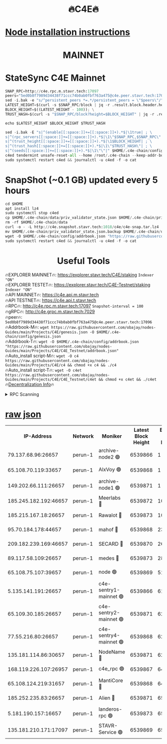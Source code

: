 <h1 align="center"> 🔥C4E🔥</h1>

[Node installation instructions](https://github.com/obajay/nodes-Guides/tree/main/Projects/C4E)
=

<h1 align="center"> MAINNET</h1>

# StateSync C4E Mainnet
```python
SNAP_RPC=http://c4e.rpc.m.stavr.tech:17097
peers="5ed0b8f7989d34438f71ccc74b0ab0fbf763a475@c4e.peer.stavr.tech:17096"
sed -i.bak -e "s/^persistent_peers *=.*/persistent_peers = \"$peers\"/" $HOME/.c4e-chain/config/config.toml
LATEST_HEIGHT=$(curl -s $SNAP_RPC/block | jq -r .result.block.header.height); \
BLOCK_HEIGHT=$((LATEST_HEIGHT - 100)); \
TRUST_HASH=$(curl -s "$SNAP_RPC/block?height=$BLOCK_HEIGHT" | jq -r .result.block_id.hash)

echo $LATEST_HEIGHT $BLOCK_HEIGHT $TRUST_HASH

sed -i.bak -E "s|^(enable[[:space:]]+=[[:space:]]+).*$|\1true| ; \
s|^(rpc_servers[[:space:]]+=[[:space:]]+).*$|\1\"$SNAP_RPC,$SNAP_RPC\"| ; \
s|^(trust_height[[:space:]]+=[[:space:]]+).*$|\1$BLOCK_HEIGHT| ; \
s|^(trust_hash[[:space:]]+=[[:space:]]+).*$|\1\"$TRUST_HASH\"| ; \
s|^(seeds[[:space:]]+=[[:space:]]+).*$|\1\"\"|" $HOME/.c4e-chain/config/config.toml
c4ed tendermint unsafe-reset-all --home /root/.c4e-chain --keep-addr-book
sudo systemctl restart c4ed && journalctl -u c4ed -f -o cat
```
# SnapShot (~0.1 GB) updated every 5 hours
```python
cd $HOME
apt install lz4
sudo systemctl stop c4ed
cp $HOME/.c4e-chain/data/priv_validator_state.json $HOME/.c4e-chain/priv_validator_state.json.backup
rm -rf $HOME/.c4e-chain/data
curl -o - -L http://c4e.snapshot.stavr.tech:1018/c4e/c4e-snap.tar.lz4 | lz4 -c -d - | tar -x -C $HOME/.c4e-chain --strip-components 2
mv $HOME/.c4e-chain/priv_validator_state.json.backup $HOME/.c4e-chain/data/priv_validator_state.json
wget -O $HOME/.c4e-chain/config/addrbook.json "https://raw.githubusercontent.com/obajay/nodes-Guides/main/Projects/C4E/addrbook.json"
sudo systemctl restart c4ed && journalctl -u c4ed -f -o cat
```
 <h1 align="center"> Useful Tools</h1>

🔥EXPLORER MAINNET🔥:  https://explorer.stavr.tech/C4E/staking            `Indexer "ON"` \
🔥EXPLORER TESTET🔥:   https://explorer.stavr.tech/C4E-Testnet/staking     `Indexer "ON"` \
🔥API MAINNET🔥:       https://c4e.api.m.stavr.tech \
🔥API TESTNET🔥:       https://c4e.api.t.stavr.tech \
🔥RPC🔥:               http://c4e.rpc.m.stavr.tech:17097                  `Snapshot-interval = 100` \
🔥gRPC🔥:              http://c4e.grpc.m.stavr.tech:7029 \
🔥peer🔥:              `5ed0b8f7989d34438f71ccc74b0ab0fbf763a475@c4e.peer.stavr.tech:17096` \
🔥Addrbook-M🔥:    ```wget https://raw.githubusercontent.com/obajay/nodes-Guides/main/Projects/C4E/genesis.json -O $HOME/.c4e-chain/config/genesis.json``` \
🔥Addrbook-T🔥:    ```wget -O $HOME/.c4e-chain/config/addrbook.json "https://raw.githubusercontent.com/obajay/nodes-Guides/main/Projects/C4E/C4E_Testnet/addrbook.json"``` \
🔥Auto_install script-M🔥: ```wget -O c4 https://raw.githubusercontent.com/obajay/nodes-Guides/main/Projects/C4E/c4 && chmod +x c4 && ./c4``` \
🔥Auto_install script-T🔥: ```wget -O c4et https://raw.githubusercontent.com/obajay/nodes-Guides/main/Projects/C4E/C4E_Testnet/c4et && chmod +x c4et && ./c4et``` \
🔥[Decentralization Info](https://github.com/obajay/StateSync-snapshots/tree/main/Projects/C4E/Decentralization)🔥




<details>
<summary>RPC Scanning</summary>

<h2 align="center"> We scan nodes in real time every 4 hours. And we provide the final result of RPC endpoints.
We cannot influence the operation of these nodes in any way. </h2>


```python
If Voting Power is higher than 0 --> then the Node is a validator of the network and may be subject to attack and be a potential threat to the chain.
```
```python
We marked such validators with a red symbol
```

</details>

[raw json](https://rpc-check.c4e.stavr.tech/c4e/rpc-c4e-result.json)
=



<table><tr><th>IP-Address</th><th>Network</th><th>Moniker</th><th>Latest Block Height</th><th>Earliest Block Height</th><th>Catching Up</th><th>Tx Index</th><th>Voting Power</th><th>Scan Time</th></tr><tr><td>79.137.68.96:26657</td><td>perun-1</td><td>archive-node2 🟢</td><td>6539866</td><td>1</td><td>False</td><td>on</td><td>0</td><td>2024-01-01T09:29:38.890607477UTC</td></tr><tr><td>65.108.70.119:33657</td><td>perun-1</td><td>AlxVoy 🟢</td><td>6539868</td><td>1</td><td>False</td><td>on</td><td>0</td><td>2024-01-01T09:29:53.091987007UTC</td></tr><tr><td>149.202.66.111:26657</td><td>perun-1</td><td>archive-node1 🟢</td><td>6539871</td><td>1</td><td>False</td><td>on</td><td>0</td><td>2024-01-01T09:30:08.807917016UTC</td></tr><tr><td>185.245.182.192:46657</td><td>perun-1</td><td>Meerlabs 🔴</td><td>6539872</td><td>1051501</td><td>False</td><td>on</td><td>493550</td><td>2024-01-01T09:30:12.222823569UTC</td></tr><tr><td>185.215.167.18:26657</td><td>perun-1</td><td>Rawalot 🔴</td><td>6539873</td><td>1090501</td><td>False</td><td>on</td><td>579034</td><td>2024-01-01T09:30:23.791739370UTC</td></tr><tr><td>95.70.184.178:44657</td><td>perun-1</td><td>mahof 🔴</td><td>6539868</td><td>2342001</td><td>False</td><td>off</td><td>1357006</td><td>2024-01-01T09:29:52.307316207UTC</td></tr><tr><td>209.182.239.169:46657</td><td>perun-1</td><td>SECARD 🔴</td><td>6539870</td><td>2616101</td><td>False</td><td>off</td><td>675729</td><td>2024-01-01T09:30:06.488041835UTC</td></tr><tr><td>89.117.58.109:26657</td><td>perun-1</td><td>medes 🔴</td><td>6539873</td><td>2826001</td><td>False</td><td>off</td><td>471345</td><td>2024-01-01T09:30:19.043314049UTC</td></tr><tr><td>65.108.75.107:39657</td><td>perun-1</td><td>node 🟢</td><td>6539869</td><td>5198801</td><td>False</td><td>on</td><td>0</td><td>2024-01-01T09:29:55.536170501UTC</td></tr><tr><td>5.135.141.191:26657</td><td>perun-1</td><td>c4e-sentry1-mainnet 🟢</td><td>6539866</td><td>6198001</td><td>False</td><td>on</td><td>0</td><td>2024-01-01T09:29:38.587298510UTC</td></tr><tr><td>65.109.30.185:26657</td><td>perun-1</td><td>c4e-sentry2-mainnet 🟢</td><td>6539871</td><td>6238301</td><td>False</td><td>on</td><td>0</td><td>2024-01-01T09:30:11.927816816UTC</td></tr><tr><td>77.55.216.80:26657</td><td>perun-1</td><td>c4e-sentry4-mainnet 🟢</td><td>6539868</td><td>6241001</td><td>False</td><td>on</td><td>0</td><td>2024-01-01T09:29:52.722903101UTC</td></tr><tr><td>135.181.114.86:30657</td><td>perun-1</td><td>NodeName 🔴</td><td>6539871</td><td>6284301</td><td>False</td><td>off</td><td>333717</td><td>2024-01-01T09:30:09.155720453UTC</td></tr><tr><td>168.119.226.107:26957</td><td>perun-1</td><td>c4e_rpc 🟢</td><td>6539867</td><td>6439867</td><td>False</td><td>on</td><td>0</td><td>2024-01-01T09:29:45.328290164UTC</td></tr><tr><td>65.108.124.219:31657</td><td>perun-1</td><td>MantiCore 🔴</td><td>6539868</td><td>6439868</td><td>False</td><td>off</td><td>837844</td><td>2024-01-01T09:29:51.854100098UTC</td></tr><tr><td>185.252.235.83:26657</td><td>perun-1</td><td>Alien 🔴</td><td>6539871</td><td>6502501</td><td>False</td><td>on</td><td>380508</td><td>2024-01-01T09:30:09.486623682UTC</td></tr><tr><td>5.181.190.157:16657</td><td>perun-1</td><td>landeros-rpc 🟢</td><td>6539873</td><td>6535501</td><td>False</td><td>on</td><td>0</td><td>2024-01-01T09:30:23.481722282UTC</td></tr><tr><td>135.181.210.171:17097</td><td>perun-1</td><td>STAVR-Service 🟢</td><td>6539869</td><td>6538201</td><td>False</td><td>on</td><td>0</td><td>2024-01-01T09:29:57.924163808UTC</td></tr></table>
